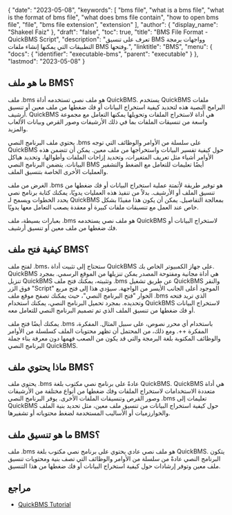 {
  "date": "2023-05-08",
  "keywords": [
    "bms file",
    "what is a bms file",
    "what is the format of bms file",
    "what does bms file contain",
    "how to open bms file",
    "file",
    "bms file extension",
    "extension"
  ],
  "author": {
    "display_name": "Shakeel Faiz"
  },
  "draft": "false",
  "toc": true,
  "title": "BMS File Format - QuickBMS Script",
  "description": "تعرف على تنسيق BMS وواجهات برمجة التطبيقات التي يمكنها إنشاء ملفات BMS وفتحها.",
  "linktitle": "BMS",
  "menu": {
    "docs": {
      "identifier": "executable-bms",
      "parent": "executable"
    }
  },
  "lastmod": "2023-05-08"
}

## ما هو ملف BMS؟

ملف .bms هو ملف نصي تستخدمه أداة QuickBMS. يستخدم QuickBMS ملفات البرامج النصية هذه لتحديد كيفية استخراج البيانات أو فك ضغطها من ملف معين أو تنسيق أرشيف. QuickBMS هي أداة لاستخراج الملفات وتحويلها يمكنها التعامل مع مجموعة واسعة من تنسيقات الملفات بما في ذلك الأرشيفات وصور القرص وبيانات الألعاب والمزيد.

يحتوي ملف البرنامج النصي .bms على سلسلة من الأوامر والوظائف التي توجه QuickBMS حول كيفية تفسير البيانات واستخراجها من ملف معين. يمكن أن تتضمن هذه الأوامر أشياء مثل تعريف المتغيرات، وتحديد إزاحات الملفات وأطوالها، وتحديد هياكل البيانات. يتضمن البرنامج النصي BMS أيضًا تعليمات للتعامل مع الضغط والتشفير والعمليات الأخرى الخاصة بتنسيق الملف.

الغرض من ملف .bms هو توفير طريقة لأتمتة عملية استخراج البيانات أو فك ضغطها من تنسيق الملف أو الأرشيف. بدلاً من تنفيذ هذه العمليات يدويًا، يمكنك كتابة برنامج نصي يحدد الخطوات ويسمح لـ QuickBMS بمعالجة التفاصيل. يمكن أن يكون هذا مفيدًا بشكل خاص عند العمل مع تنسيقات ملفات كبيرة أو معقدة يصعب التعامل معها يدويًا.

بعبارات بسيطة، ملف .bms هو ملف نصي يستخدمه QuickBMS لاستخراج البيانات أو فك ضغطها من ملف معين أو تنسيق أرشيف.

## كيفية فتح ملف BMS؟

لفتح ملف .bms، ستحتاج إلى تثبيت أداة QuickBMS على جهاز الكمبيوتر الخاص بك. QuickBMS هي أداة مجانية ومفتوحة المصدر يمكن تنزيلها من الموقع الرسمي. بمجرد تنزيل QuickBMS وتثبيته، يمكنك فتح ملف .bms عن طريق تشغيل QuickBMS والنقر فوق الزر "Script" الموجود أعلى الجانب الأيسر من الواجهة. سيؤدي هذا إلى فتح مربع الحوار "فتح البرنامج النصي"، حيث يمكنك تصفح موقع ملف .bms الذي تريد فتحه وتحديده. بمجرد تحميل البرنامج النصي، يمكنك استخدام QuickBMS لاستخراج البيانات أو فك ضغطها من تنسيق الملف الذي تم تصميم البرنامج النصي للتعامل معه.

يمكنك أيضًا فتح ملف .bms باستخدام أي محرر نصوص، على سبيل المثال. المفكرة، المفكرة ++. ومع ذلك، من المحتمل أن تظهر محتويات الملف كسلسلة من الأوامر والوظائف المكتوبة بلغة البرمجة والتي قد يكون من الصعب فهمها دون معرفة بناء جملة البرنامج النصي QuickBMS.

## ماذا يحتوي ملف BMS؟

يحتوي ملف .bms عادةً على برنامج نصي مكتوب بلغة QuickBMS. QuickBMS هي أداة متعددة الاستخدامات لاستخراج الملفات وفك ضغطها من أنواع مختلفة من الأرشيفات وصور القرص وتنسيقات الملفات الأخرى. يوفر البرنامج النصي .bms تعليمات إلى QuickBMS حول كيفية استخراج البيانات من تنسيق ملف معين، مثل تحديد بنية الملف والخوارزميات أو الأساليب المستخدمة لضغط محتوياته أو تشفيرها.

## ما هو تنسيق ملف BMS؟

ملف .bms هو ملف نصي عادي يحتوي على برنامج نصي مكتوب بلغة QuickBMS. يتكون البرنامج النصي عادةً من سلسلة من الأوامر والوظائف التي تصف بنية ومحتويات تنسيق ملف معين وتوفر إرشادات حول كيفية استخراج البيانات أو فك ضغطها من هذا التنسيق.

## مراجع
* [QuickBMS Tutorial](https://nexus-mods.github.io/vortex-api/2020/10/04/QuickBMS-tutorial.html)
